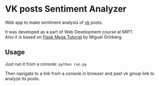 # VK posts Sentiment Analyzer
Web app to make sentiment analysis of [vk](http://vk.com) posts.

It was developed as a part of Web Development course at MIPT.  
Also it is based on [Flask Mega Tutorial](https://blog.miguelgrinberg.com/post/the-flask-mega-tutorial-part-i-hello-world) by Miguel Grinberg.

## Usage
Just run it from a console:
```python run.py```

Then navigate to a link from a console in browser and past vk group link to analyze its posts.
